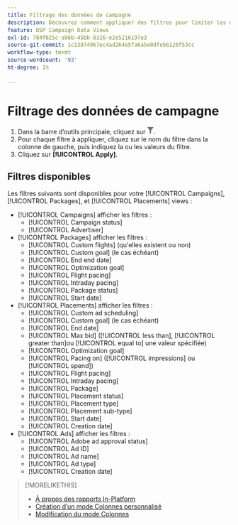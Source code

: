 ```yaml
---
title: Filtrage des données de campagne
description: Découvrez comment appliquer des filtres pour limiter les données de campagne affichées.
feature: DSP Campaign Data Views
exl-id: 784f025c-a96b-45bb-8326-e2e5216197e3
source-git-commit: 1c13874967ec4ad264e5fa6a5e0dfeb6120f53cc
workflow-type: tm+mt
source-wordcount: '93'
ht-degree: 1%

---
```


# Filtrage des données de campagne

1. Dans la barre d’outils principale, cliquez sur ![Bouton Filtrer](/help/dsp/assets/filter.png).
1. Pour chaque filtre à appliquer, cliquez sur le nom du filtre dans la colonne de gauche, puis indiquez la ou les valeurs du filtre.
1. Cliquez sur **[!UICONTROL Apply]**.

## Filtres disponibles

Les filtres suivants sont disponibles pour votre [!UICONTROL Campaigns], [!UICONTROL Packages], et [!UICONTROL Placements] views :

* [!UICONTROL Campaigns] afficher les filtres :
   * [!UICONTROL Campaign status]
   * [!UICONTROL Advertiser]
* [!UICONTROL Packages] afficher les filtres :
   * [!UICONTROL Custom flights] (qu&#39;elles existent ou non)
   * [!UICONTROL Custom goal] (le cas échéant)
   * [!UICONTROL End end date]
   * [!UICONTROL Optimization goal]
   * [!UICONTROL Flight pacing]
   * [!UICONTROL Intraday pacing]
   * [!UICONTROL Package status]
   * [!UICONTROL Start date]
* [!UICONTROL Placements] afficher les filtres :
   * [!UICONTROL Custom ad scheduling]
   * [!UICONTROL Custom goal] (le cas échéant)
   * [!UICONTROL End date]
   * [!UICONTROL Max bid] ([!UICONTROL less than], [!UICONTROL greater than]ou [!UICONTROL equal to] une valeur spécifiée)
   * [!UICONTROL Optimization goal]
   * [!UICONTROL Pacing on] ([!UICONTROL impressions] ou [!UICONTROL spend])
   * [!UICONTROL Flight pacing]
   * [!UICONTROL Intraday pacing]
   * [!UICONTROL Package]
   * [!UICONTROL Placement status]
   * [!UICONTROL Placement type]
   * [!UICONTROL Placement sub-type]
   * [!UICONTROL Start date]
   * [!UICONTROL Creation date]
* [!UICONTROL Ads] afficher les filtres :
   * [!UICONTROL Adobe ad approval status]
   * [!UICONTROL Ad ID]
   * [!UICONTROL Ad name]
   * [!UICONTROL Ad type]
   * [!UICONTROL Creation date]

>[!MORELIKETHIS]
>
>* [À propos des rapports In-Platform](campaign-reports-about.md)
>* [Création d’un mode Colonnes personnalisé](column-view-create.md)
>* [Modification du mode Colonnes](column-view-change.md)

